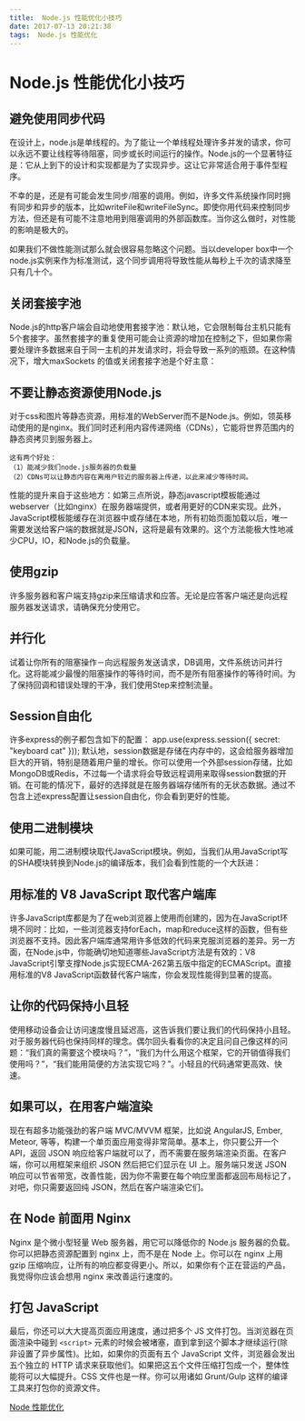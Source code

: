 ```yaml
---
title:  Node.js 性能优化小技巧
date: 2017-07-13 20:21:38
tags:  Node.js 性能优化 
---
```


# Node.js 性能优化小技巧

## 避免使用同步代码
在设计上，node.js是单线程的。为了能让一个单线程处理许多并发的请求，你可以永远不要让线程等待阻塞，同步或长时间运行的操作。Node.js的一个显著特征是：它从上到下的设计和实现都是为了实现异步。这让它非常适合用于事件型程序。

不幸的是，还是有可能会发生同步/阻塞的调用。例如，许多文件系统操作同时拥有同步和异步的版本，比如writeFile和writeFileSync。即使你用代码来控制同步方法，但还是有可能不注意地用到阻塞调用的外部函数库。当你这么做时，对性能的影响是极大的。

如果我们不做性能测试那么就会很容易忽略这个问题。当以developer box中一个node.js实例来作为标准测试，这个同步调用将导致性能从每秒上千次的请求降至只有几十个。

## 关闭套接字池
Node.js的http客户端会自动地使用套接字池：默认地，它会限制每台主机只能有5个套接字。虽然套接字的重复使用可能会让资源的增加在控制之下，但如果你需要处理许多数据来自于同一主机的并发请求时，将会导致一系列的瓶颈。在这种情况下，增大maxSockets 的值或关闭套接字池是个好主意：

## 不要让静态资源使用Node.js
对于css和图片等静态资源，用标准的WebServer而不是Node.js。例如，领英移动使用的是nginx。我们同时还利用内容传递网络（CDNs），它能将世界范围内的静态资拷贝到服务器上。
    
    这有两个好处：
    （1）能减少我们node.js服务器的负载量
    （2）CDNs可以让静态内容在离用户较近的服务器上传递，以此来减少等待时间。
性能的提升来自于这些地方：如第三点所说，静态javascript模板能通过webserver（比如nginx）在服务器端提供，或者用更好的CDN来实现。此外，JavaScript模板能缓存在浏览器中或存储在本地，所有初始页面加载以后，唯一需要发送给客户端的数据就是JSON，这将是最有效果的。这个方法能极大性地减少CPU，IO，和Node.js的负载量。
<!-- more -->
## 使用gzip
许多服务器和客户端支持gzip来压缩请求和应答。无论是应答客户端还是向远程服务器发送请求，请确保充分使用它。


## 并行化
试着让你所有的阻塞操作－向远程服务发送请求，DB调用，文件系统访问并行化。这将能减少最慢的阻塞操作的等待时间，而不是所有阻塞操作的等待时间。为了保持回调和错误处理的干净，我们使用Step来控制流量。

## Session自由化

许多express的例子都包含如下的配置：
app.use(express.session({ secret: "keyboard cat" }));
默认地，session数据是存储在内存中的，这会给服务器增加巨大的开销，特别是随着用户量的增长。你可以使用一个外部session存储，比如MongoDB或Redis，不过每一个请求将会导致远程调用来取得session数据的开销。在可能的情况下，最好的选择就是在服务器端存储所有的无状态数据。通过不包含上述express配置让session自由化，你会看到更好的性能。

## 使用二进制模块
如果可能，用二进制模块取代JavaScript模块。例如，当我们从用JavaScript写的SHA模块转换到Node.js的编译版本，我们会看到性能的一个大跃进：

## 用标准的 V8 JavaScript 取代客户端库
许多JavaScript库都是为了在web浏览器上使用而创建的，因为在JavaScript环境不同时：比如，一些浏览器支持forEach，map和reduce这样的函数，但有些浏览器不支持。因此客户端库通常用许多低效的代码来克服浏览器的差异。另一方面，在Node.js中，你能确切地知道哪些JavaScript方法是有效的：V8 JavaScript引擎支撑Node.js实现ECMA-262第五版中指定的ECMAScript。直接用标准的V8 JavaScript函数替代客户端库，你会发现性能得到显著的提高。

## 让你的代码保持小且轻
使用移动设备会让访问速度慢且延迟高，这告诉我们要让我们的代码保持小且轻。对于服务器代码也保持同样的理念。偶尔回头看看你的决定且问自己像这样的问题：“我们真的需要这个模块吗？”，“我们为什么用这个框架，它的开销值得我们使用吗？”，“我们能用简便的方法实现它吗？”。小轻且的代码通常更高效、快速。


## 如果可以，在用客户端渲染
现在有超多功能强劲的客户端 MVC/MVVM 框架，比如说 AngularJS, Ember, Meteor, 等等，构建一个单页面应用变得非常简单。基本上，你只要公开一个 API，返回 JSON 响应给客户端就可以了，而不需要在服务端渲染页面。在客户端，你可以用框架来组织 JSON 然后把它们显示在 UI 上。服务端只发送 JSON 响应可以节省带宽，改善性能，因为你不需要在每个响应里面都返回布局标记了，对吧，你只需要返回纯 JSON，然后在客户端渲染它们。

## 在 Node 前面用 Nginx

Nginx 是个微小型轻量 Web 服务器，用它可以降低你的 Node.js 服务器的负载。你可以把静态资源配置到 nginx 上，而不是在 Node 上。你可以在 nginx 上用 gzip 压缩响应，让所有的响应都变得更小。所以，如果你有个正在营运的产品，我觉得你应该会想用 nginx 来改善运行速度的。

##  打包 JavaScript

最后，你还可以大大提高页面应用速度，通过把多个 JS 文件打包。当浏览器在页面渲染中碰到 `<script>` 元素的时候会被堵塞，直到拿到这个脚本才继续运行(除非设置了异步属性)。比如，如果你的页面有五个 JavaScript 文件，浏览器会发出五个独立的 HTTP 请求来获取他们。如果把这五个文件压缩打包成一个，整体性能将可以大幅提升。CSS 文件也是一样。你可以用诸如 Grunt/Gulp 这样的编译工具来打包你的资源文件。

[Node 性能优化](https://segmentfault.com/a/1190000007621011)